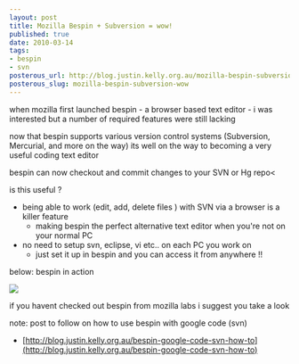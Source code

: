 ```yaml
--- 
layout: post
title: Mozilla Bespin + Subversion = wow!
published: true
date: 2010-03-14
tags: 
- bespin
- svn
posterous_url: http://blog.justin.kelly.org.au/mozilla-bespin-subversion-wow
posterous_slug: mozilla-bespin-subversion-wow
---
```

when mozilla first launched bespin - a browser based text editor - i was interested
but a number of required features were still lacking

now that bespin supports various version control systems (Subversion, Mercurial, and more on the way)
its well on the way to becoming a very useful coding text editor

bespin can now checkout and commit changes to your SVN or Hg repo<

is this useful ?

* being able to work (edit, add, delete files ) with SVN via a browser is a killer feature 
  * making bespin the perfect alternative text editor when you're not on your normal PC
* no need to setup svn, eclipse, vi etc.. on each PC you work on
  * just set it up in bespin and you can access it from anywhere !!
 
below: bespin in action

![](http://i.minus.com/jPg5LuV9tPxue.jpg)

if you havent checked out bespin from mozilla labs i suggest you take a look

note: post to follow on how to use bespin with google code (svn)

* [http://blog.justin.kelly.org.au/bespin-google-code-svn-how-to](http://blog.justin.kelly.org.au/bespin-google-code-svn-how-to)
